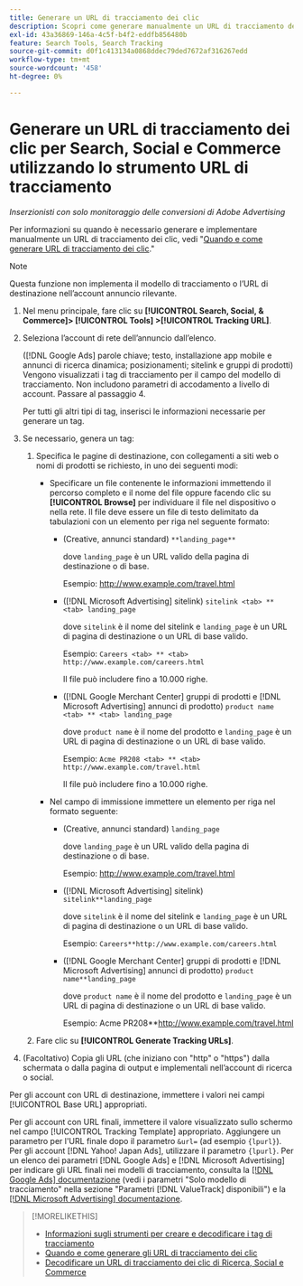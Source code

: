 ```yaml
---
title: Generare un URL di tracciamento dei clic
description: Scopri come generare manualmente un URL di tracciamento dei clic per Search, Social e Commerce.
exl-id: 43a36869-146a-4c5f-b4f2-eddfb856480b
feature: Search Tools, Search Tracking
source-git-commit: d0f1c413134a0868ddec79ded7672af316267edd
workflow-type: tm+mt
source-wordcount: '458'
ht-degree: 0%

---
```


# Generare un URL di tracciamento dei clic per Search, Social e Commerce utilizzando lo strumento URL di tracciamento

*Inserzionisti con solo monitoraggio delle conversioni di Adobe Advertising*

Per informazioni su quando è necessario generare e implementare manualmente un URL di tracciamento dei clic, vedi &quot;[Quando e come generare URL di tracciamento dei clic](/help/search-social-commerce/tracking/click-tracking-ways-to-generate.md).&quot;

>[!NOTE]
>
>Questa funzione non implementa il modello di tracciamento o l’URL di destinazione nell’account annuncio rilevante.

1. Nel menu principale, fare clic su **[!UICONTROL Search, Social, & Commerce]> [!UICONTROL Tools] >[!UICONTROL Tracking URL]**.

1. Seleziona l’account di rete dell’annuncio dall’elenco.

   ([!DNL Google Ads] parole chiave; testo, installazione app mobile e annunci di ricerca dinamica; posizionamenti; sitelink e gruppi di prodotti) Vengono visualizzati i tag di tracciamento per il campo del modello di tracciamento. Non includono parametri di accodamento a livello di account. Passare al passaggio 4.

   Per tutti gli altri tipi di tag, inserisci le informazioni necessarie per generare un tag.

1. Se necessario, genera un tag:

   1. Specifica le pagine di destinazione, con collegamenti a siti web o nomi di prodotti se richiesto, in uno dei seguenti modi:

      * Specificare un file contenente le informazioni immettendo il percorso completo e il nome del file oppure facendo clic su **[!UICONTROL Browse]** per individuare il file nel dispositivo o nella rete. Il file deve essere un file di testo delimitato da tabulazioni con un elemento per riga nel seguente formato:

         * (Creative, annunci standard) `**landing_page**`

           dove `landing_page` è un URL valido della pagina di destinazione o di base.

           Esempio: http://www.example.com/travel.html

         * ([!DNL Microsoft Advertising] sitelink) `sitelink <tab> ** <tab> landing_page`

           dove `sitelink` è il nome del sitelink e `landing_page` è un URL di pagina di destinazione o un URL di base valido.

           Esempio: `Careers <tab> ** <tab> http://www.example.com/careers.html`

           Il file può includere fino a 10.000 righe.

         * ([!DNL Google Merchant Center] gruppi di prodotti e [!DNL Microsoft Advertising] annunci di prodotto) `product name <tab> ** <tab> landing_page`

           dove `product name` è il nome del prodotto e `landing_page` è un URL di pagina di destinazione o un URL di base valido.

           Esempio: `Acme PR208 <tab> ** <tab> http://www.example.com/travel.html`

           Il file può includere fino a 10.000 righe.

      * Nel campo di immissione immettere un elemento per riga nel formato seguente:

         * (Creative, annunci standard) `landing_page`

           dove `landing_page` è un URL valido della pagina di destinazione o di base.

           Esempio: http://www.example.com/travel.html

         * ([!DNL Microsoft Advertising] sitelink) `sitelink**landing_page`

           dove `sitelink` è il nome del sitelink e `landing_page` è un URL di pagina di destinazione o un URL di base valido.

           Esempio: `Careers**http://www.example.com/careers.html`

         * ([!DNL Google Merchant Center] gruppi di prodotti e [!DNL Microsoft Advertising] annunci di prodotto) `product name**landing_page`

           dove `product name` è il nome del prodotto e `landing_page` è un URL di pagina di destinazione o un URL di base valido.

           Esempio: Acme PR208**http://www.example.com/travel.html

   1. Fare clic su **[!UICONTROL Generate Tracking URLs]**.

1. (Facoltativo) Copia gli URL (che iniziano con &quot;http&quot; o &quot;https&quot;) dalla schermata o dalla pagina di output e implementali nell’account di ricerca o social.

Per gli account con URL di destinazione, immettere i valori nei campi [!UICONTROL Base URL] appropriati.

Per gli account con URL finali, immettere il valore visualizzato sullo schermo nel campo [!UICONTROL Tracking Template] appropriato. Aggiungere un parametro per l&#39;URL finale dopo il parametro `&url=` (ad esempio `{lpurl}`). Per gli account [!DNL Yahoo! Japan Ads], utilizzare il parametro `{lpurl}`. Per un elenco dei parametri [!DNL Google Ads] e [!DNL Microsoft Advertising] per indicare gli URL finali nei modelli di tracciamento, consulta la [[!DNL Google Ads] documentazione](https://support.google.com/google-ads/answer/6305348) (vedi i parametri &quot;Solo modello di tracciamento&quot; nella sezione &quot;Parametri [!DNL ValueTrack] disponibili&quot;) e la [[!DNL Microsoft Advertising] documentazione](https://help.ads.microsoft.com/#apex/3/en/56799/2).

>[!MORELIKETHIS]
>
>* [Informazioni sugli strumenti per creare e decodificare i tag di tracciamento](tracking-tools-about.md)
>* [Quando e come generare gli URL di tracciamento dei clic](/help/search-social-commerce/tracking/click-tracking-ways-to-generate.md)
>* [Decodificare un URL di tracciamento dei clic di Ricerca, Social e Commerce](click-tracking-url-decode.md)
